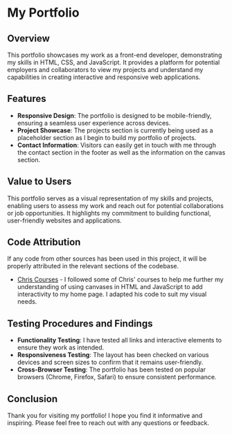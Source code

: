 # My Portfolio

## Overview

This portfolio showcases my work as a front-end developer, demonstrating my skills in HTML, CSS, and JavaScript. It provides a platform for potential employers and collaborators to view my projects and understand my capabilities in creating interactive and responsive web applications.

## Features

- **Responsive Design**: The portfolio is designed to be mobile-friendly, ensuring a seamless user experience across devices.
- **Project Showcase**: The projects section is currently being used as a placeholder section as I begin to build my portfolio of projects.
- **Contact Information**: Visitors can easily get in touch with me through the contact section in the footer as well as the information on the canvas section.

## Value to Users

This portfolio serves as a visual representation of my skills and projects, enabling users to assess my work and reach out for potential collaborations or job opportunities. It highlights my commitment to building functional, user-friendly websites and applications.

## Code Attribution

If any code from other sources has been used in this project, it will be properly attributed in the relevant sections of the codebase.

- [Chris Courses](https://www.youtube.com/@ChrisCourses) - I followed some of Chris' courses to help me further my understanding of using canvases in HTML and JavaScript to add interactivity to my home page. I adapted his code to suit my visual needs.

## Testing Procedures and Findings

- **Functionality Testing**: I have tested all links and interactive elements to ensure they work as intended.
- **Responsiveness Testing**: The layout has been checked on various devices and screen sizes to confirm that it remains user-friendly.
- **Cross-Browser Testing**: The portfolio has been tested on popular browsers (Chrome, Firefox, Safari) to ensure consistent performance.

## Conclusion

Thank you for visiting my portfolio! I hope you find it informative and inspiring. Please feel free to reach out with any questions or feedback.

